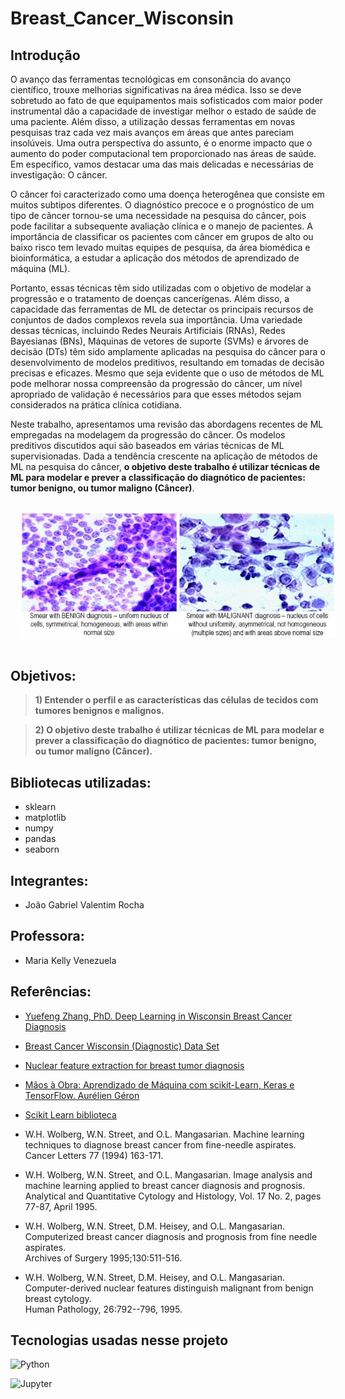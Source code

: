 # Breast_Cancer_Wisconsin

## Introdução 
O avanço das ferramentas tecnológicas em consonância do avanço científico, trouxe melhorias significativas na área médica. Isso se deve sobretudo ao fato de que equipamentos mais sofisticados com maior poder instrumental dão a capacidade de investigar melhor o estado de saúde de uma paciente. Além disso, a utilização dessas ferramentas em novas pesquisas traz cada vez mais avanços em áreas que antes pareciam insolúveis. Uma outra perspectiva do assunto, é o enorme impacto que o aumento do poder computacional tem proporcionado nas áreas de saúde. Em específico, vamos destacar uma das mais delicadas e necessárias de investigação: O câncer.

O câncer foi caracterizado como uma doença heterogênea que consiste em muitos subtipos diferentes. O diagnóstico precoce
e o prognóstico de um tipo de câncer tornou-se uma necessidade na pesquisa do câncer, pois pode facilitar a subsequente avaliação clínica e o manejo de pacientes. A importância de classificar os pacientes com câncer em grupos de alto ou baixo risco tem levado muitas equipes de pesquisa, da área biomédica e bioinformática, a estudar a aplicação dos métodos de aprendizado de máquina (ML). 

Portanto, essas técnicas têm sido utilizadas com o objetivo de modelar a progressão e o tratamento de doenças cancerígenas. Além disso, a capacidade das ferramentas de ML de detectar os principais recursos de conjuntos de dados complexos revela sua importância. Uma variedade dessas técnicas, incluindo Redes Neurais Artificiais (RNAs), Redes Bayesianas (BNs),
Máquinas de vetores de suporte (SVMs) e árvores de decisão (DTs) têm sido amplamente aplicadas na pesquisa do câncer para o desenvolvimento de modelos preditivos, resultando em tomadas de decisão precisas e eficazes. Mesmo que seja evidente que
o uso de métodos de ML pode melhorar nossa compreensão da progressão do câncer, um nível apropriado de validação é
necessários para que esses métodos sejam considerados na prática clínica cotidiana. 

Neste trabalho, apresentamos uma revisão das abordagens recentes de ML empregadas na modelagem da progressão do câncer. Os modelos preditivos discutidos aqui são baseados em várias técnicas de ML supervisionadas. Dada a tendência crescente na aplicação de métodos de ML na pesquisa do câncer, **o objetivo deste trabalho é utilizar técnicas de ML para modelar e prever a classificação do diagnótico de pacientes: tumor benigno, ou tumor maligno (Câncer)**.

<img src="assets/img_pp.png" style="float: center;padding:1rem;">

## Objetivos:
> **1) Entender o perfil e as características das células de tecidos com tumores benignos e malignos.**

> **2) O objetivo deste trabalho é utilizar técnicas de ML para modelar e prever a classificação do diagnótico de pacientes: tumor benigno, ou tumor maligno (Câncer).**

## Bibliotecas utilizadas:
- sklearn
- matplotlib
- numpy
- pandas 
- seaborn

## Integrantes:
- João Gabriel Valentim Rocha

## Professora:
- Maria Kelly Venezuela

## Referências:

-  [Yuefeng Zhang, PhD. Deep Learning in Wisconsin Breast Cancer Diagnosis](https://towardsdatascience.com/deep-learning-in-winonsin-breast-cancer-diagnosis-6bab13838abd)

-  [Breast Cancer Wisconsin (Diagnostic) Data Set](https://archive.ics.uci.edu/ml/datasets/Breast+Cancer+Wisconsin+%28Diagnostic%29)

- [Nuclear feature extraction for breast tumor diagnosis]()

- [Mãos à Obra: Aprendizado de Máquina com scikit-Learn, Keras e TensorFlow. Aurélien Géron](https://github.com/ageron/handson-ml2)

- [Scikit Learn biblioteca](https://scikit-learn.org/stable/index.html)

- W.H. Wolberg, W.N. Street, and O.L. Mangasarian. 
	Machine learning techniques to diagnose breast cancer from
	fine-needle aspirates.  
	Cancer Letters 77 (1994) 163-171.

- W.H. Wolberg, W.N. Street, and O.L. Mangasarian. 
	Image analysis and machine learning applied to breast cancer
	diagnosis and prognosis.  
	Analytical and Quantitative Cytology and Histology, Vol. 17
	No. 2, pages 77-87, April 1995. 

- W.H. Wolberg, W.N. Street, D.M. Heisey, and O.L. Mangasarian. 
	Computerized breast cancer diagnosis and prognosis from fine
	needle aspirates.  
	Archives of Surgery 1995;130:511-516.

- W.H. Wolberg, W.N. Street, D.M. Heisey, and O.L. Mangasarian. 
	Computer-derived nuclear features distinguish malignant from
	benign breast cytology.  
	Human Pathology, 26:792--796, 1995.

## Tecnologias usadas nesse projeto

![Python](https://img.shields.io/badge/Python-2D7DB1?style=for-the-badge&logo=python&logoColor=yellow)

![Jupyter](https://img.shields.io/badge/Jupyter-2D7DB1?style=for-the-badge&logo=jupyter&logoColor=yellow)